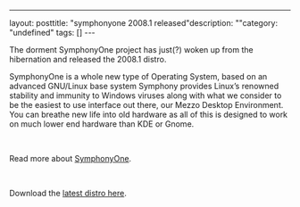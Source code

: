 --- 
layout: posttitle: "symphonyone 2008.1 released"description: ""category: "undefined" tags: [] --- <p>The dorment SymphonyOne project has just(?) woken up from the hibernation and released the 2008.1 distro.</p><p>SymphonyOne is a whole new type of Operating System, based on an advanced GNU/Linux base system Symphony provides Linux’s renowned stability and immunity to Windows viruses along with what we consider to be the easiest to use interface out there, our Mezzo Desktop Environment.  You can  breathe new life into old hardware as all of this is designed to work on much lower end hardware than KDE or Gnome.</p><br/><p>Read more about <a href="http://symphonyos.com/cms/">SymphonyOne</a>.</p><br/><p>Download the <a href="http://symphonyos.com/cms/?page_id=3">latest distro here</a>.</p>